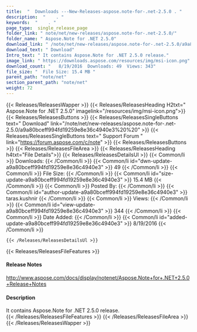 ```yaml
---
title:  "  Downloads ---New-Releases-aspose.note-for-.net-2.5.0 . " 
description:  "    . " 
keywords:  "    . " 
page_type:  single_release_page
folder_link: " note/net/new-releases/aspose.note-for-.net-2.5.0/"
folder_name: " Aspose.Note for .NET 2.5.0"
download_link: " /note/net/new-releases/aspose.note-for-.net-2.5.0/a9a80bceff994fd19259e8e36c4940e3"
download_text: " Download"
Intro_text: " It contains Aspose.Note for .NET 2.5.0 release."
image_link: " https://downloads.aspose.com/resources/img/msi-icon.png"
download_count: "   8/19/2016  Downloads: 49  Views: 343"
file_size: "  File Size: 15.4 MB "
parent_path: "note/net"
section_parent_path: "note/net"
weight: 72 
---
```


{{< Releases/ReleasesWapper >}}
  {{< Releases/ReleasesHeading H2txt=" Aspose.Note for .NET 2.5.0" imagelink="/resources/img/msi-icon.png">}}
  {{< Releases/ReleasesButtons >}}
    {{< Releases/ReleasesSingleButtons text=" Download" link="/note/net/new-releases/aspose.note-for-.net-2.5.0/a9a80bceff994fd19259e8e36c4940e3%20%20" >}}
    {{< Releases/ReleasesSingleButtons text=" Support Forum " link="https://forum.aspose.com/c/note" >}}
  {{< Releases/ReleasesButtons >}}
  {{< Releases/ReleasesFileArea >}}
    {{< Releases/ReleasesHeading h4txt="File Details">}}
    {{< Releases/ReleasesDetailsUl >}}
            {{< Common/li  >}} Downloads: {{< /Common/li >}} 
      {{< Common/li id="dwn-update-a9a80bceff994fd19259e8e36c4940e3" >}} 49 {{< /Common/li >}} 
      {{< Common/li  >}} File Size: {{< /Common/li >}} 
      {{< Common/li id="size-update-a9a80bceff994fd19259e8e36c4940e3" >}} 15.4 MB {{< /Common/li >}} 
      {{< Common/li  >}} Posted By: {{< /Common/li >}} 
      {{< Common/li id="author-update-a9a80bceff994fd19259e8e36c4940e3" >}} taras.kushnir {{< /Common/li >}} 
      {{< Common/li  >}} Views: {{< /Common/li >}} 
      {{< Common/li id="view-update-a9a80bceff994fd19259e8e36c4940e3" >}} 344 {{< /Common/li >}} 
      {{< Common/li  >}} Date Added: {{< /Common/li >}} 
      {{< Common/li id="added-update-a9a80bceff994fd19259e8e36c4940e3" >}} 8/19/2016 {{< /Common/li >}} 

    {{< /Releases/ReleasesDetailsUl >}}

  {{< Releases/ReleasesFileFeatures >}}
      <h4>Release Notes</h4><div><a href="http://www.aspose.com/docs/display/notenet/Aspose.Note+for+.NET+2.5.0+Release+Notes">http://www.aspose.com/docs/display/notenet/Aspose.Note+for+.NET+2.5.0+Release+Notes</a></div><h4>Description</h4><div class="HTMLDescription">It contains Aspose.Note for .NET 2.5.0 release.</div>
  {{< /Releases/ReleasesFileFeatures >}}
 {{< /Releases/ReleasesFileArea >}}
{{< /Releases/ReleasesWapper >}}


